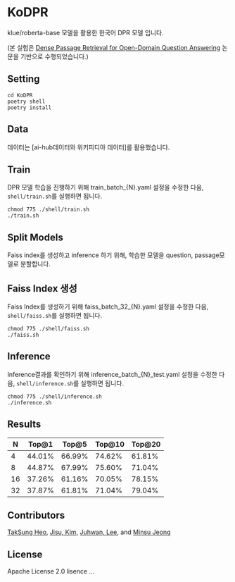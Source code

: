 # KoDPR
klue/roberta-base 모델을 활용한 한국어 DPR 모델 입니다.

(본 실험은 [Dense Passage Retrieval for Open-Domain Question Answering](https://arxiv.org/abs/2004.04906) 논문을 기반으로 수행되었습니다.)

## Setting
```
cd KoDPR
poetry shell
poetry install
```


## Data
데이터는 [ai-hub데이터와 위키피디아 데이터]를 활용했습니다. 


## Train
DPR 모델 학습을 진행하기 위해 train_batch_{N}.yaml 설정을 수정한 다음, `shell/train.sh`를 실행하면 됩니다.

```
chmod 775 ./shell/train.sh
./train.sh
```

## Split Models
Faiss index를 생성하고 inference 하기 위해, 학습한 모델을 question, passage모델로 분할합니다.


## Faiss Index 생성
Faiss Index를 생성하기 위해 faiss_batch_32_{N}.yaml 설정을 수정한 다음, `shell/faiss.sh`를 실행하면 됩니다.

```
chmod 775 ./shell/faiss.sh
./faiss.sh
```

## Inference
Inference결과를 확인하기 위해 inference_batch_{N}_test.yaml 설정을 수정한 다음, `shell/inference.sh`를 실행하면 됩니다.

```
chmod 775 ./shell/inference.sh
./inference.sh
```

## Results
| N  | Top@1 | Top@5 | Top@10 | Top@20 |
|----|-------|-------|--------|--------|
| 4  | 44.01%| 66.99%| 74.62% | 61.81% |
| 8  | 44.87%| 67.99%| 75.60% | 71.04% |
| 16 | 37.26%| 61.16%| 70.05% | 78.15% |
| 32 | 37.87%| 61.81%| 71.04% | 79.04% |


## Contributors
[TakSung Heo](https://github.com/HeoTaksung), [Jisu, Kim](https://github.com/merry555), [Juhwan, Lee](https://github.com/juhwanlee-diquest),  and [Minsu Jeong](https://github.com/skaeads12)


## License
Apache License 2.0 lisence
...
